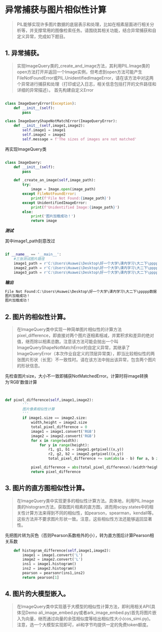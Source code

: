 # 异常捕获与图片相似性计算
> PIL能够实现许多图片数据的底层表示和处理，比如在相素层面进行相关分析等，并支撑常用的图像检索任务。请围绕其相关功能，结合异常捕获和自定义异常，完成如下题目。



## 1. 异常捕获。
> 实现ImageQuery类的_create_and_image方法，其利用PIL.Image类的open方法打开并返回一个Image实例，但考虑到open方法可能产生FileNotFoundError或PIL.UnidentifiedImageError，请在该方法中对这两个异常进行捕获和处理（打印或记入日志，相关信息包括打开的文件路径和详细的异常描述）。
首先构建自定义Error
```python

class ImageQueryError(Exception):
    def __init__(self):
        pass

class ImageQueryShapeNotMatchError(ImageQueryError):
    def __init__(self,image1,image2):
        self.image1 = image1
        self.image2 = image2
        self.message = f'The sizes of images are not matched'
```
再实现ImageQuery类
```python

class ImageQuery:
    def __init__(self):
        pass

    def _create_an_image(self,image_path):
        try:
            image = Image.open(image_path)
        except FileNotFoundError:
            print(f'File Not Found:{image_path}')
        except UnidentifiedImageError:
            print(f'Unidentified Image:{image_path}')
        else:
            print('图片加载成功！')
            return image

```
***测试***  

其中image1_path刻意改过
```python

if __name__ == '__main__':
    #三张测试图片路径
    image1_path = r'C:\Users\Huawei\Desktop\好一个大学\课内学习\大二下\ppppp数据分析\w7-异常处理与图片相似性\test_100.png'
    image2_path = r'C:\Users\Huawei\Desktop\好一个大学\课内学习\大二下\ppppp数据分析\w7-异常处理与图片相似性\test2_100.png'
    image3_path = r'C:\Users\Huawei\Desktop\好一个大学\课内学习\大二下\ppppp数据分析\w7-异常处理与图片相似性\test3_97.png'
```

***输出***
```python
File Not Found:C:\Users\Huawei\Desktop\好一个大学\课内学习\大二下\ppppp数据分析\w7-异常处理与图片相似性\test_100.png
图片加载成功！
图片加载成功！
```

## 2. 图片的相似性计算。
> 在ImageQuery类中实现一种简单图片相似性的计算方法pixel_difference，即直接对两个图片逐相素相减，并累积求和差异的绝对值，继而除以相素总数。注意该方法可能会抛出一个叫ImageQueryShapeNotMatchError的自定义异常，其继承了ImageQueryError（本次作业自定义的顶层异常类），即当比较相似性的两张图片形状（长宽）不一致性时。请在该方法中抛出该异常，包含两个图片的形状信息。

先检查图片size，大小不一致即捕获NotMatchedError。计算时将image转换为‘RGB’数值计算

```python
   

def pixel_difference(self,image1,image2):
        '''
        图片像素相似性计算
        '''
        if image1.size == image2.size:
            width,height = image2.size
            total_pixel_difference = 0
            image1 = image1.convert('RGB')
            image2 = image2.convert('RGB')
            for x in range(width):
                for y in range(height):
                    r1, g1, b1 = image1.getpixel((x,y))
                    r2, g2, b2 = image2.getpixel((x,y))
                    total_pixel_difference += sum(abs(a - b) for a, b in zip((r1, g1, b1), (r2, g2, b2)))

            pixel_difference = abs(total_pixel_difference)/(width*height)
            return pixel_difference
```
 


## 3. 图片的直方图相似性计算。
>在ImageQuery类中实现更多的相似性计算方法。具体地，利用PIL.Image类的histogram方法，获取图片相素的直方图，进而用scipy.states中的相关性计算方法来得到不同的相似性，如pearson，spearman，kendall等。这些方法并不要求图片形状一致。注意，这些相似性方法还能够返回显著性。

先把图片转为灰色（否则Pearson系数格外的小），转为直方图后计算Pearson相关系数
```python
    def histogram_difference(self,image1,image2):
        image1 = image1.convert('L')
        image2 = image2.convert('L')
        ins1 = image1.histogram()
        ins2 = image2.histogram()
        pearson = pearsonr(ins1,ins2)
        return pearson[1]
```

## 4. 图片的大模型嵌入。
> 在ImageQuery类中实现基于大模型的相似性计算方法，即利用相关API(具体见Demo ali_image_embed.py或者ark_image_embed.py)首先将图片嵌入为向量，继而通过向量的余弦相似度等给出相似性大小(cos_simi.py)。注意，选一个大模型实现即可，ali和字节均提供一定的免费token额度。




